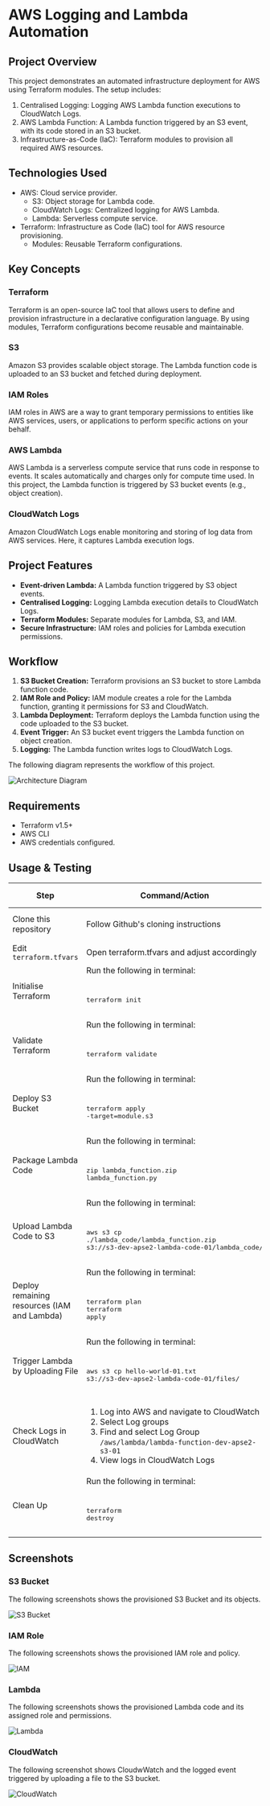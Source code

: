 # AWS Logging and Lambda Automation

## Project Overview

This project demonstrates an automated infrastructure deployment for AWS using Terraform modules. The setup includes:

1. Centralised Logging: Logging AWS Lambda function executions to CloudWatch Logs.
2. AWS Lambda Function: A Lambda function triggered by an S3 event, with its code stored in an S3 bucket.
3. Infrastructure-as-Code (IaC): Terraform modules to provision all required AWS resources.

## Technologies Used

- AWS: Cloud service provider.
  - S3: Object storage for Lambda code.
  - CloudWatch Logs: Centralized logging for AWS Lambda.
  - Lambda: Serverless compute service.
- Terraform: Infrastructure as Code (IaC) tool for AWS resource provisioning.
  - Modules: Reusable Terraform configurations.

## Key Concepts

### Terraform

Terraform is an open-source IaC tool that allows users to define and provision infrastructure in a declarative configuration language. By using modules, Terraform configurations become reusable and maintainable.

### S3

Amazon S3 provides scalable object storage. The Lambda function code is uploaded to an S3 bucket and fetched during deployment.

### IAM Roles

IAM roles in AWS are a way to grant temporary permissions to entities like AWS services, users, or applications to perform specific actions on your behalf.

### AWS Lambda

AWS Lambda is a serverless compute service that runs code in response to events. It scales automatically and charges only for compute time used. In this project, the Lambda function is triggered by S3 bucket events (e.g., object creation).

### CloudWatch Logs

Amazon CloudWatch Logs enable monitoring and storing of log data from AWS services. Here, it captures Lambda execution logs.

## Project Features

- **Event-driven Lambda:** A Lambda function triggered by S3 object events.
- **Centralised Logging:** Logging Lambda execution details to CloudWatch Logs.
- **Terraform Modules:** Separate modules for Lambda, S3, and IAM.
- **Secure Infrastructure:** IAM roles and policies for Lambda execution permissions.

## Workflow

1. **S3 Bucket Creation:** Terraform provisions an S3 bucket to store Lambda function code.
2. **IAM Role and Policy:** IAM module creates a role for the Lambda function, granting it permissions for S3 and CloudWatch.
3. **Lambda Deployment:** Terraform deploys the Lambda function using the code uploaded to the S3 bucket.
4. **Event Trigger:** An S3 bucket event triggers the Lambda function on object creation.
5. **Logging:** The Lambda function writes logs to CloudWatch Logs.

The following diagram represents the workflow of this project.

![Architecture Diagram](images/architecture-diagram/architecture-diagram.png)

## Requirements

- Terraform v1.5+
- AWS CLI
- AWS credentials configured.

## Usage & Testing

| Step          | Command/Action | Expected Output  |
| ------------- | -------------- | -----------------|
| Clone this repository        | Follow Github's cloning instructions | Cloned repository into local machine.
| Edit `terraform.tfvars` | Open terraform.tfvars and adjust accordingly          | Configured values.
| Initialise Terraform        | Run the following in terminal: <pre> <p>terraform init  </p></pre>              | Initialised Terraform configurations.
| Validate Terraform        | Run the following in terminal: <pre> <p>terraform validate  </p></pre>              | Validated Terraform configurations.
| Deploy S3 Bucket         | Run the following in terminal: <pre> <p>terraform apply -target=module.s3  </p></pre>              | Deployed S3 Bucket.
| Package Lambda Code        | Run the following in terminal: <pre> <p>zip lambda_function.zip lambda_function.py  </p></pre>              | A `.zip` file is created in `lambda_code/`.
| Upload Lambda Code to S3         | Run the following in terminal: <pre> <p>aws s3 cp ./lambda_code/lambda_function.zip s3://s3-dev-apse2-lambda-code-01/lambda_code/</p></pre>       |   File is uploaded successfully to S3.
| Deploy remaining resources (IAM and Lambda) | Run the following in terminal: <pre> <p>terraform plan<br>terraform apply</br></p></pre> | Plan and Applied Terraform configurations.
| Trigger Lambda by Uploading File      | Run the following in terminal: <pre> <p>aws s3 cp hello-world-01.txt s3://s3-dev-apse2-lambda-code-01/files/  </p></pre>    |   Lambda is triggered by the new file upload.
| Check Logs in CloudWatch      | <pr><p> <ol> <li> Log into AWS and navigate to CloudWatch<li> Select Log groups</li> <li>Find and select Log Group `/aws/lambda/lambda-function-dev-apse2-s3-01`</li> <li>View logs in CloudWatch Logs</li></ol></pre> |   Logs show the S3 event processed by Lambda.
| Clean Up        | Run the following in terminal: <pre> <p>terraform destroy</p></pre>  | Resources deleted.

## Screenshots

### S3 Bucket

The following screenshots shows the provisioned S3 Bucket and its objects.

![S3 Bucket](images/s3/s3.png)

### IAM Role

The following screenshots shows the provisioned IAM role and policy.

![IAM](images/iam/iam-role.png)

### Lambda

The following screenshots shows the provisioned Lambda code and its assigned role and permissions.

![Lambda](images/lambda/lambda.png)

### CloudWatch

The following screenshot shows CloudwWatch and the logged event triggered by uploading a file to the S3 bucket.

![CloudWatch](images/cloudwatch/cloudwatch.png)
